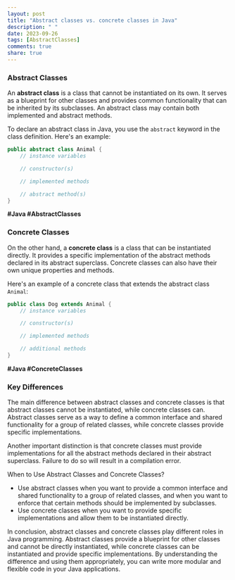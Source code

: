 ```yaml
---
layout: post
title: "Abstract classes vs. concrete classes in Java"
description: " "
date: 2023-09-26
tags: [AbstractClasses]
comments: true
share: true
---
```


### Abstract Classes
An **abstract class** is a class that cannot be instantiated on its own. It serves as a blueprint for other classes and provides common functionality that can be inherited by its subclasses. An abstract class may contain both implemented and abstract methods.

To declare an abstract class in Java, you use the `abstract` keyword in the class definition. Here's an example:

```java
public abstract class Animal {
    // instance variables

    // constructor(s)

    // implemented methods

    // abstract method(s)
}
```
**#Java #AbstractClasses**

### Concrete Classes
On the other hand, a **concrete class** is a class that can be instantiated directly. It provides a specific implementation of the abstract methods declared in its abstract superclass. Concrete classes can also have their own unique properties and methods.

Here's an example of a concrete class that extends the abstract class `Animal`:

```java
public class Dog extends Animal {
    // instance variables

    // constructor(s)

    // implemented methods

    // additional methods
}
```
**#Java #ConcreteClasses**

### Key Differences
The main difference between abstract classes and concrete classes is that abstract classes cannot be instantiated, while concrete classes can. Abstract classes serve as a way to define a common interface and shared functionality for a group of related classes, while concrete classes provide specific implementations.

Another important distinction is that concrete classes must provide implementations for all the abstract methods declared in their abstract superclass. Failure to do so will result in a compilation error.

When to Use Abstract Classes and Concrete Classes?
- Use abstract classes when you want to provide a common interface and shared functionality to a group of related classes, and when you want to enforce that certain methods should be implemented by subclasses.
- Use concrete classes when you want to provide specific implementations and allow them to be instantiated directly.

In conclusion, abstract classes and concrete classes play different roles in Java programming. Abstract classes provide a blueprint for other classes and cannot be directly instantiated, while concrete classes can be instantiated and provide specific implementations. By understanding the difference and using them appropriately, you can write more modular and flexible code in your Java applications.